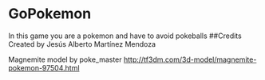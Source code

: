 # GoPokemon
In this game you are a pokemon and have to avoid pokeballs
##Credits
Created by Jesús Alberto Martínez Mendoza

Magnemite model by poke_master
http://tf3dm.com/3d-model/magnemite-pokemon-97504.html
